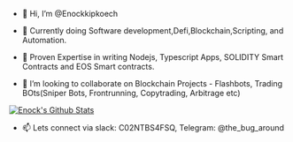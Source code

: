 - 👋 Hi, I’m @Enockkipkoech

- 👀 Currently doing Software development,Defi,Blockchain,Scripting, and Automation.

- 🌱 Proven Expertise in writing Nodejs, Typescript Apps,  SOLIDITY Smart Contracts and  EOS Smart contracts.

- 💞️ I’m looking to collaborate on Blockchain Projects - Flashbots, Trading BOts(Sniper Bots, Frontrunning, Copytrading, Arbitrage etc)

[![Enock's Github Stats](https://github-readme-stats.vercel.app/api?username=Enockkipkoech&show_icons=true&theme=dracula)](https://github.com/Enockkipkoech/Enockkipkoech/github-readme-stats)



- 📫 Lets connect via slack: C02NTBS4FSQ, Telegram: @the_bug_around

